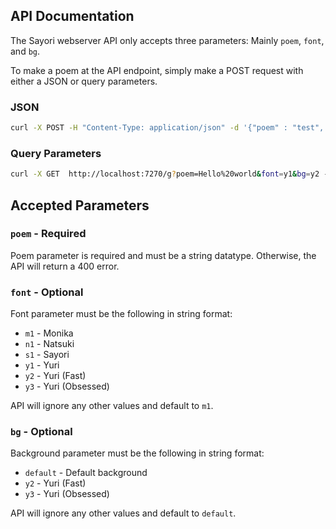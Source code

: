 ## API Documentation 
The Sayori webserver API only accepts three parameters: Mainly `poem`, `font`, and `bg`.

To make a poem at the API endpoint, simply make a POST request with either a JSON or query parameters.

### JSON

```bash
curl -X POST -H "Content-Type: application/json" -d '{"poem" : "test", "font": "m1", "bg": "default"}' http://localhost:7270/g --verbose
```
### Query Parameters

```bash
curl -X GET  http://localhost:7270/g?poem=Hello%20world&font=y1&bg=y2 --verbose
```

## Accepted Parameters

### `poem` - Required

Poem parameter is required and must be a string datatype. Otherwise, the API will return a 400 error.

### `font` - Optional

Font parameter must be the following in string format:

- `m1` - Monika
- `n1` - Natsuki
- `s1` - Sayori
- `y1` - Yuri
- `y2` - Yuri (Fast)
- `y3` - Yuri (Obsessed)

API will ignore any other values and default to `m1`.

### `bg` - Optional

Background parameter must be the following in string format:

- `default` - Default background
- `y2` - Yuri (Fast)
- `y3` - Yuri (Obsessed)

API will ignore any other values and default to `default`.
